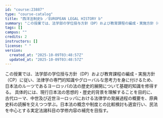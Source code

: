```yaml
---
id: "course:23887"
type: "course-catalog"
title: "西洋法制史b ／EUROPEAN LEGAL HISTORY b"
summary: "この授業では、法学部の学位授与方針（DP）および教育課程の編成・実施方針（CP）に従い、法律学の専門的知識やグローバルな思考力を身に付けるため、日本法のルーツであるヨーロッパの法の歴史的展開について基礎的知識を修得する。 具体的には、現行日…"
tags: []
campus: ""
credits: 2
instructors: []
license: " "
version:
  created_at: "2025-10-09T03:48:57Z"
  updated_at: "2025-10-09T03:48:57Z"
---
```


この授業では、法学部の学位授与方針（DP）および教育課程の編成・実施方針（CP）に従い、法律学の専門的知識やグローバルな思考力を身に付けるため、日本法のルーツであるヨーロッパの法の歴史的展開について基礎的知識を修得する。 具体的には、現行日本法の思想的・歴史的背景を理解することを目的に、古代ローマ、中世及び近世ヨーロッパにおける法律学の発展過程の概要を、原典史料の読解を交えつつ学ぶ。日本法の概念や制度との比較検討も適宜行い、民法を中心とする実定法諸科目の学修内容の補完を目指す。

